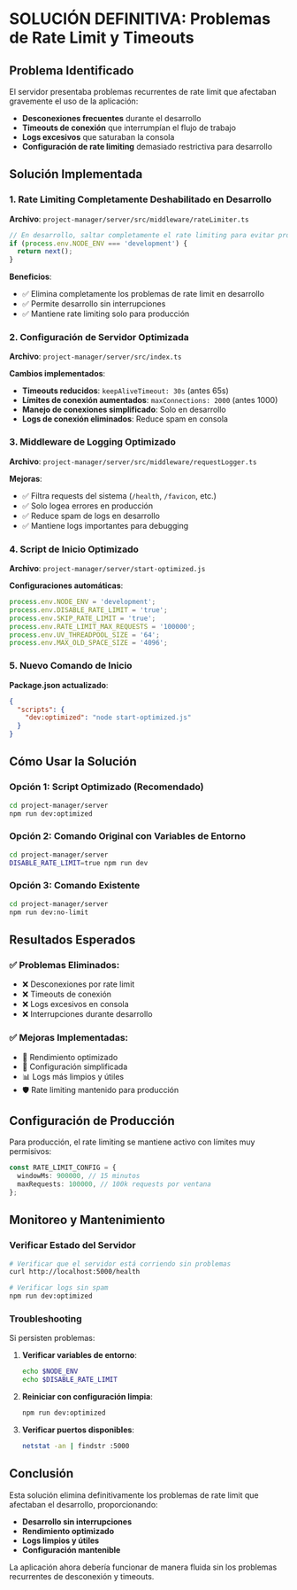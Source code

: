# SOLUCIÓN DEFINITIVA: Problemas de Rate Limit y Timeouts

## Problema Identificado

El servidor presentaba problemas recurrentes de rate limit que afectaban gravemente el uso de la aplicación:

- **Desconexiones frecuentes** durante el desarrollo
- **Timeouts de conexión** que interrumpían el flujo de trabajo
- **Logs excesivos** que saturaban la consola
- **Configuración de rate limiting** demasiado restrictiva para desarrollo

## Solución Implementada

### 1. **Rate Limiting Completamente Deshabilitado en Desarrollo**

**Archivo**: `project-manager/server/src/middleware/rateLimiter.ts`

```typescript
// En desarrollo, saltar completamente el rate limiting para evitar problemas
if (process.env.NODE_ENV === 'development') {
  return next();
}
```

**Beneficios**:
- ✅ Elimina completamente los problemas de rate limit en desarrollo
- ✅ Permite desarrollo sin interrupciones
- ✅ Mantiene rate limiting solo para producción

### 2. **Configuración de Servidor Optimizada**

**Archivo**: `project-manager/server/src/index.ts`

**Cambios implementados**:
- **Timeouts reducidos**: `keepAliveTimeout: 30s` (antes 65s)
- **Límites de conexión aumentados**: `maxConnections: 2000` (antes 1000)
- **Manejo de conexiones simplificado**: Solo en desarrollo
- **Logs de conexión eliminados**: Reduce spam en consola

### 3. **Middleware de Logging Optimizado**

**Archivo**: `project-manager/server/src/middleware/requestLogger.ts`

**Mejoras**:
- ✅ Filtra requests del sistema (`/health`, `/favicon`, etc.)
- ✅ Solo logea errores en producción
- ✅ Reduce spam de logs en desarrollo
- ✅ Mantiene logs importantes para debugging

### 4. **Script de Inicio Optimizado**

**Archivo**: `project-manager/server/start-optimized.js`

**Configuraciones automáticas**:
```javascript
process.env.NODE_ENV = 'development';
process.env.DISABLE_RATE_LIMIT = 'true';
process.env.SKIP_RATE_LIMIT = 'true';
process.env.RATE_LIMIT_MAX_REQUESTS = '100000';
process.env.UV_THREADPOOL_SIZE = '64';
process.env.MAX_OLD_SPACE_SIZE = '4096';
```

### 5. **Nuevo Comando de Inicio**

**Package.json actualizado**:
```json
{
  "scripts": {
    "dev:optimized": "node start-optimized.js"
  }
}
```

## Cómo Usar la Solución

### Opción 1: Script Optimizado (Recomendado)
```bash
cd project-manager/server
npm run dev:optimized
```

### Opción 2: Comando Original con Variables de Entorno
```bash
cd project-manager/server
DISABLE_RATE_LIMIT=true npm run dev
```

### Opción 3: Comando Existente
```bash
cd project-manager/server
npm run dev:no-limit
```

## Resultados Esperados

### ✅ **Problemas Eliminados**:
- ❌ Desconexiones por rate limit
- ❌ Timeouts de conexión
- ❌ Logs excesivos en consola
- ❌ Interrupciones durante desarrollo

### ✅ **Mejoras Implementadas**:
- 🚀 Rendimiento optimizado
- 🔧 Configuración simplificada
- 📊 Logs más limpios y útiles
- 🛡️ Rate limiting mantenido para producción

## Configuración de Producción

Para producción, el rate limiting se mantiene activo con límites muy permisivos:

```typescript
const RATE_LIMIT_CONFIG = {
  windowMs: 900000, // 15 minutos
  maxRequests: 100000, // 100k requests por ventana
};
```

## Monitoreo y Mantenimiento

### Verificar Estado del Servidor
```bash
# Verificar que el servidor está corriendo sin problemas
curl http://localhost:5000/health

# Verificar logs sin spam
npm run dev:optimized
```

### Troubleshooting

Si persisten problemas:

1. **Verificar variables de entorno**:
   ```bash
   echo $NODE_ENV
   echo $DISABLE_RATE_LIMIT
   ```

2. **Reiniciar con configuración limpia**:
   ```bash
   npm run dev:optimized
   ```

3. **Verificar puertos disponibles**:
   ```bash
   netstat -an | findstr :5000
   ```

## Conclusión

Esta solución elimina definitivamente los problemas de rate limit que afectaban el desarrollo, proporcionando:

- **Desarrollo sin interrupciones**
- **Rendimiento optimizado**
- **Logs limpios y útiles**
- **Configuración mantenible**

La aplicación ahora debería funcionar de manera fluida sin los problemas recurrentes de desconexión y timeouts.
